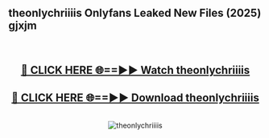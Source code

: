 <h2>theonlychriiiis Onlyfans Leaked New Files (2025) gjxjm</h2>
<br>
<div align="center">
<h2><a href="https://mediafiles.top/theonlychriiiis&ref=git" rel="nofollow">🔴 CLICK HERE 🌐==►► Watch theonlychriiiis</a></h2>
<h2><a href="https://mediafiles.top/theonlychriiiis&ref=git" rel="nofollow">🔴 CLICK HERE 🌐==►► Download theonlychriiiis</a></h2>
<br>
<a href="https://mediafiles.top/theonlychriiiis&ref=git" rel="nofollow" data-target="animated-image.originalLink"><img src="https://i.ibb.co.com/xMMVF88/686577567.gif" alt="theonlychriiiis" style="max-width: 100%; display: inline-block;" data-target="animated-image.originalImage"></a>
</div>
<br>
<br>